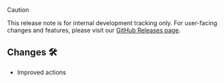 <!-- markdownlint-disable MD041 -->

> [!CAUTION]
> This release note is for internal development tracking only.
> For user-facing changes and features, please visit our [GitHub Releases page](https://github.com/tommyvankessel/neo_cli/releases).

## Changes 🛠️

- Improved actions

